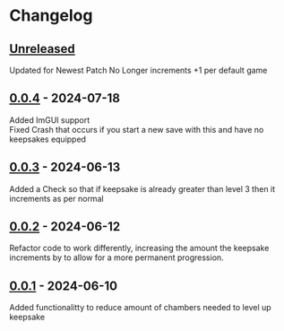 # Changelog

## [Unreleased]
Updated for Newest Patch
No Longer increments +1 per default game

## [0.0.4] - 2024-07-18

Added ImGUI support<br>
Fixed Crash that occurs if you start a new save with this and have no keepsakes equipped

## [0.0.3] - 2024-06-13

Added a Check so that if keepsake is already greater than level 3 then it increments as per normal

## [0.0.2] - 2024-06-12

Refactor code to work differently, increasing the amount the keepsake increments by to allow for a more permanent progression.

## [0.0.1] - 2024-06-10

Added functionalitty to reduce amount of chambers needed to level up keepsake

[unreleased]: https://github.com/zanncdwbl/zannc-KeepsakeChambers/compare/0.0.4...HEAD
[0.0.4]: https://github.com/zanncdwbl/zannc-KeepsakeChambers/compare/0.0.3...0.0.4
[0.0.3]: https://github.com/zanncdwbl/zannc-KeepsakeChambers/compare/0.0.2...0.0.3
[0.0.2]: https://github.com/zanncdwbl/zannc-KeepsakeChambers/compare/0.0.1...0.0.2
[0.0.1]: https://github.com/zanncdwbl/zannc-KeepsakeChambers/compare/57fffda7860651540963c3fb54ce2c28bc86b1c2...0.0.1
